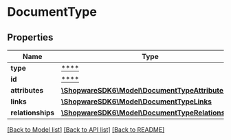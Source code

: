 # DocumentType

## Properties
Name | Type | Description | Notes
------------ | ------------- | ------------- | -------------
**type** | [****](.md) |  | [optional] 
**id** | [****](.md) |  | [optional] 
**attributes** | [**\ShopwareSDK6\Model\DocumentTypeAttributes**](DocumentTypeAttributes.md) |  | [optional] 
**links** | [**\ShopwareSDK6\Model\DocumentTypeLinks**](DocumentTypeLinks.md) |  | [optional] 
**relationships** | [**\ShopwareSDK6\Model\DocumentTypeRelationships**](DocumentTypeRelationships.md) |  | [optional] 

[[Back to Model list]](../../README.md#documentation-for-models) [[Back to API list]](../../README.md#documentation-for-api-endpoints) [[Back to README]](../../README.md)

